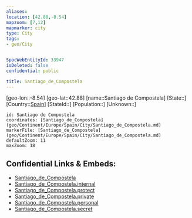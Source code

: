 ```yaml
---
aliases: 
location: [42.88,-8.54]
mapzoom: [7,12] 
mapmarker: city 
type: City
tags:
- geo/City


SpocWebEntityId: 33947
isDeleted: false
confidential: public

title: Santiago_de_Compostela
---
```

[geo-lon::-8.54]
[geo-lat::42.88]
[name::Santiago de Compostela]
[State::]
[Country::[Spain](geo/Continent/Europe/Spain.md)]
[StateId::]
[Population::]
[Unknown::]


```leaflet
id: Santiago de Compostela
coordinates: [Santiago_de_Compostela](geo/Continent/Europe/Spain/City/Santiago_de_Compostela.md)
markerFile: [Santiago_de_Compostela](geo/Continent/Europe/Spain/City/Santiago_de_Compostela.md)
defaultZoom: 11 
maxZoom: 18
```


## Confidential Links & Embeds: 
- [Santiago_de_Compostela](../../../../../../_public/geo/Continent/Europe/Spain/City/Santiago_de_Compostela.md) 
- [Santiago_de_Compostela.internal](../../../../../../_internal/geo/Continent/Europe/Spain/City/Santiago_de_Compostela.internal.md) 
- [Santiago_de_Compostela.protect](../../../../../../_protect/geo/Continent/Europe/Spain/City/Santiago_de_Compostela.protect.md) 
- [Santiago_de_Compostela.private](../../../../../../_private/geo/Continent/Europe/Spain/City/Santiago_de_Compostela.private.md) 
- [Santiago_de_Compostela.personal](../../../../../../_personal/geo/Continent/Europe/Spain/City/Santiago_de_Compostela.personal.md) 
- [Santiago_de_Compostela.secret](../../../../../../_secret/geo/Continent/Europe/Spain/City/Santiago_de_Compostela.secret.md) 
